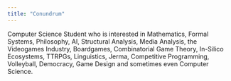 ```yaml
---
title: "Conundrum"
---
```

Computer Science Student who is interested in Mathematics, Formal Systems, Philosophy, AI, Structural Analysis, Media Analysis, the Videogames Industry, Boardgames, Combinatorial Game Theory, In-Silico Ecosystems, TTRPGs, Linguistics, Jerma, Competitive Programming, Volleyball, Democracy, Game Design and sometimes even Computer Science.